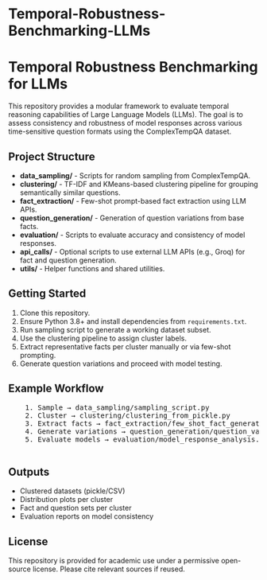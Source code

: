 # Temporal-Robustness-Benchmarking-LLMs
<!DOCTYPE html>
<html lang="en">
<head>
  <meta charset="UTF-8">
  <meta name="viewport" content="width=device-width, initial-scale=1.0">
  <title>Temporal Robustness Benchmarking for LLMs</title>
</head>
<body>
  <h1>Temporal Robustness Benchmarking for LLMs</h1>

  <p>This repository provides a modular framework to evaluate temporal reasoning capabilities of Large Language Models (LLMs). The goal is to assess consistency and robustness of model responses across various time-sensitive question formats using the ComplexTempQA dataset.</p>

  <h2>Project Structure</h2>
  <ul>
    <li><strong>data_sampling/</strong> - Scripts for random sampling from ComplexTempQA.</li>
    <li><strong>clustering/</strong> - TF-IDF and KMeans-based clustering pipeline for grouping semantically similar questions.</li>
    <li><strong>fact_extraction/</strong> - Few-shot prompt-based fact extraction using LLM APIs.</li>
    <li><strong>question_generation/</strong> - Generation of question variations from base facts.</li>
    <li><strong>evaluation/</strong> - Scripts to evaluate accuracy and consistency of model responses.</li>
    <li><strong>api_calls/</strong> - Optional scripts to use external LLM APIs (e.g., Groq) for fact and question generation.</li>
    <li><strong>utils/</strong> - Helper functions and shared utilities.</li>
  </ul>

  <h2>Getting Started</h2>
  <ol>
    <li>Clone this repository.</li>
    <li>Ensure Python 3.8+ and install dependencies from <code>requirements.txt</code>.</li>
    <li>Run sampling script to generate a working dataset subset.</li>
    <li>Use the clustering pipeline to assign cluster labels.</li>
    <li>Extract representative facts per cluster manually or via few-shot prompting.</li>
    <li>Generate question variations and proceed with model testing.</li>
  </ol>

  <h2>Example Workflow</h2>
  <pre>
    1. Sample → data_sampling/sampling_script.py
    2. Cluster → clustering/clustering_from_pickle.py
    3. Extract facts → fact_extraction/few_shot_fact_generator.py
    4. Generate variations → question_generation/question_variation_generator.py
    5. Evaluate models → evaluation/model_response_analysis.ipynb
  </pre>

  <h2>Outputs</h2>
  <ul>
    <li>Clustered datasets (pickle/CSV)</li>
    <li>Distribution plots per cluster</li>
    <li>Fact and question sets per cluster</li>
    <li>Evaluation reports on model consistency</li>
  </ul>

  <h2>License</h2>
  <p>This repository is provided for academic use under a permissive open-source license. Please cite relevant sources if reused.</p>

</body>
</html>
